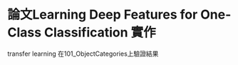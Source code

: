 # 論文Learning Deep Features for One-Class Classification 實作
transfer learning 在101_ObjectCategories上驗證結果
